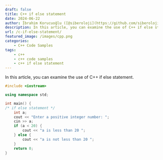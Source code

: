 ```yaml
---
draft: false
title: C++ if else statement
date: 2024-06-22
author: İbrahim Korucuoğlu ([@siberoloji](https://github.com/siberoloji))
description: In this article, you can examine the use of C++ if else statement.
url: /c-if-else-statement/
featured_image: /images/cpp.png
categories:
    - C++ Code Samples
tags:
    - c++
    - c++ code samples
    - c++ if else statement
---
```



In this article, you can examine the use of C++ if else statement.


```cpp
#include <iostream>

using namespace std;

int main() {
/* if else statement */
    int a;
    cout << "Enter a positive integer number: ";
    cin >> a;
    if (a < 20) {
        cout << "a is less than 20 ";
    } else {
        cout << "a is not less than 20 ";
    }
    return 0;
}
```
